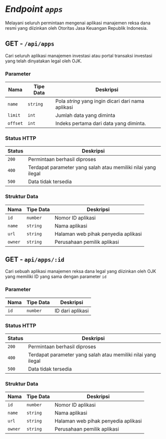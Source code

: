 # _Endpoint `apps`_

Melayani seluruh permintaan mengenai aplikasi manajemen reksa dana resmi yang diizinkan oleh Otoritas Jasa Keuangan Republik Indonesia.

## GET - `/api/apps`

Cari seluruh aplikasi manajemen investasi atau portal transaksi investasi yang telah dinyatakan legal oleh OJK.

### Parameter

**Nama** | **Tipe Data** | **Deskripsi**
---- | ---- | ---------
`name` | `string` | Pola _string_ yang ingin dicari dari nama aplikasi
`limit` | `int` | Jumlah data yang diminta
`offset` | `int` | Indeks pertama dari data yang diminta.

### Status HTTP

**Status** | **Deskripsi**
------ | ---------
`200` | Permintaan berhasil diproses
`400` | Terdapat parameter yang salah atau memiliki nilai yang ilegal
`500` | Data tidak tersedia

### Struktur Data

**Nama** | **Tipe Data** | **Deskripsi**
---- | ---- | ---------
`id` | `number` | Nomor ID aplikasi
`name` | `string` | Nama aplikasi
`url` | `string` | Halaman web pihak penyedia aplikasi
`owner` | `string` | Perusahaan pemilik aplikasi

## GET - `api/apps/:id`

Cari sebuah aplikasi manajemen reksa dana legal yang diizinkan oleh OJK yang memiliki ID yang sama dengan parameter `id`

### Parameter

**Nama** | **Tipe Data** | **Deskripsi**
---- | --------- | --------
`id` | `number` | ID dari aplikasi

### Status HTTP

**Status** | **Deskripsi**
------ | ---------
`200` | Permintaan berhasil diproses
`400` | Terdapat parameter yang salah atau memiliki nilai yang ilegal
`500` | Data tidak tersedia

### Struktur Data

**Nama** | **Tipe Data** | **Deskripsi**
---- | ---- | ---------
`id` | `number` | Nomor ID aplikasi
`name` | `string` | Nama aplikasi
`url` | `string` | Halaman web pihak penyedia aplikasi
`owner` | `string` | Perusahaan pemilik aplikasi
